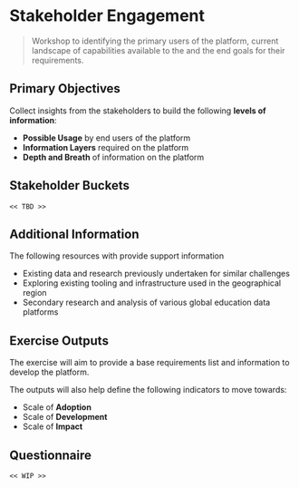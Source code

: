# Stakeholder Engagement

> Workshop to identifying the primary users of the platform, current landscape of capabilities available to the and the end goals for their requirements.

## Primary Objectives

Collect insights from the stakeholders to build the following **levels of information**:

- **Possible Usage** by end users of the platform
- **Information Layers** required on the platform
- **Depth and Breath** of information on the platform

## Stakeholder Buckets

`<< TBD >>`

## Additional Information

The following resources with provide support information

- Existing data and research previously undertaken for similar challenges
- Exploring existing tooling and infrastructure used in the geographical region
- Secondary research and analysis of various global education data platforms 

## Exercise Outputs

The exercise will aim to provide a base requirements list and information to develop the platform.

The outputs will also help define the following indicators to move towards:
- Scale of **Adoption**
- Scale of **Development**
- Scale of **Impact**

## Questionnaire

`<< WIP >>`
